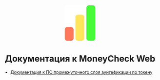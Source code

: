 <p align="center">
    <img src="Branding/MoneyCheckLogoWithoutLabel.svg" width="100">
    <h1 align="center">Документация к MoneyCheck Web</h1>
</p>

* [Документация к ПО промежуточного слоя аунтефикации по токену](MoneyCheckWebApp/Middleware/README.md)